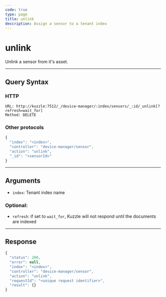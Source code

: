 ```yaml
---
code: true
type: page
title: unlink
description: Assign a sensor to a tenant index
---
```


# unlink

Unlink a sensor from it's asset.

---

## Query Syntax

### HTTP

```http
URL: http://kuzzle:7512/_/device-manager/:index/sensors/_:id/_unlink[?refresh=wait_for]
Method: DELETE
```

### Other protocols

```js
{
  "index": "<index>",
  "controller": "device-manager/sensor",
  "action": "unlink",
  "_id": "<sensorId>"
}
```

---

## Arguments

- `index`: Tenant index name

### Optional:

- `refresh`: if set to `wait_for`, Kuzzle will not respond until the documents are indexed

---

## Response

```js
{
  "status": 200,
  "error": null,
  "index": "<index>",
  "controller": "device-manager/sensor",
  "action": "unlink",
  "requestId": "<unique request identifier>",
  "result": {}
}
```
